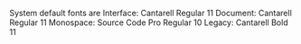 System default fonts are 
Interface: Cantarell Regular 11
Document: Cantarell Regular 11
Monospace: Source Code Pro Regular 10
Legacy: Cantarell Bold 11